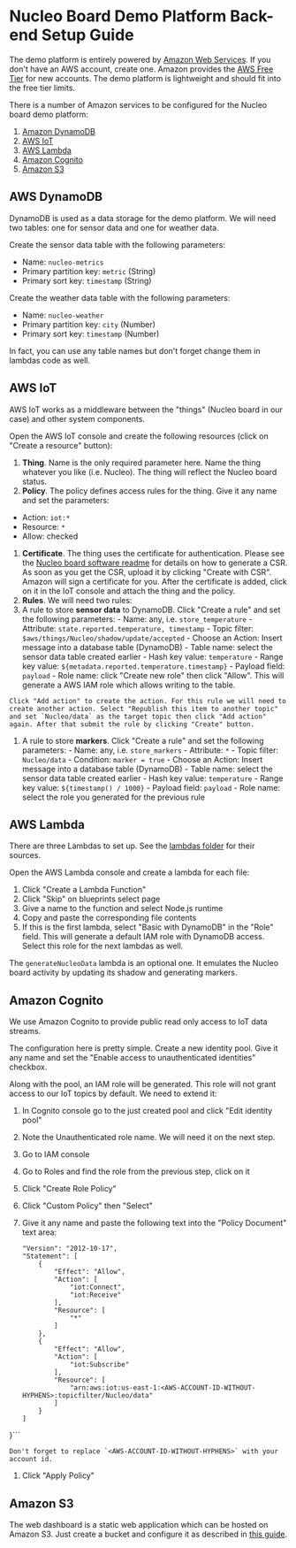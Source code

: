 # Nucleo Board Demo Platform Back-end Setup Guide

The demo platform is entirely powered by [Amazon Web Services](http://aws.amazon.com/). If you don't have an AWS account, create one. Amazon provides the [AWS Free Tier](https://aws.amazon.com/free/) for new accounts. The demo platform is lightweight and should fit into the free tier limits.

There is a number of Amazon services to be configured for the Nucleo board demo platform:

1. [Amazon DynamoDB](#amazon-dynamodb)
1. [AWS IoT](#aws-iot)
1. [AWS Lambda](#aws-lambda)
1. [Amazon Cognito](#amazon-cognito)
1. [Amazon S3](#amazon-s3)

## AWS DynamoDB

DynamoDB is used as a data storage for the demo platform. We will need two tables: one for sensor data and one for weather data.

Create the sensor data table with the following parameters:
- Name: `nucleo-metrics`
- Primary partition key: `metric` (String)
- Primary sort key: `timestamp` (String)

Create the weather data table with the following parameters:
- Name: `nucleo-weather`
- Primary partition key: `city` (Number)
- Primary sort key: `timestamp` (Number)

In fact, you can use any table names but don't forget change them in lambdas code as well.

## AWS IoT

AWS IoT works as a middleware between the "things" (Nucleo board in our case) and other system components.

Open the AWS IoT console and create the following resources (click on "Create a resource" button):

1. **Thing**. Name is the only required parameter here. Name the thing whatever you like (i.e. Nucleo). The thing will reflect the Nucleo board status.
1. **Policy**. The policy defines access rules for the thing. Give it any name and set the parameters:
  - Action: `iot:*`
  - Resource: `*`
  - Allow: checked
1. **Certificate**. The thing uses the certificate for authentication. Please see the [Nucleo board software readme](../nucleo/README.md) for details on how to generate a CSR. As soon as you get the CSR, upload it by clicking "Create with CSR". Amazon will sign a certificate for you. After the certificate is added, click on it in the IoT console and attach the thing and the policy.
1. **Rules**. We will need two rules:
  1. A rule to store **sensor data** to DynamoDB. Click "Create a rule" and set the following parameters:
    - Name: any, i.e. `store_temperature`
	- Attribute: `state.reported.temperature, timestamp`
	- Topic filter: `$aws/things/Nucleo/shadow/update/accepted`
	- Choose an Action: Insert message into a database table (DynamoDB)
	- Table name: select the sensor data table created earlier
	- Hash key value: `temperature`
	- Range key value: `${metadata.reported.temperature.timestamp}`
	- Payload field: `payload`
	- Role name: click "Create new role" then click "Allow". This will generate a AWS IAM role which allows writing to the table.

    Click "Add action" to create the action. For this rule we will need to create another action. Select "Republish this item to another topic" and set `Nucleo/data` as the target topic then click "Add action" again. After that submit the rule by clicking "Create" button.
  1. A rule to store **markers**. Click "Create a rule" and set the following parameters:
    - Name: any, i.e. `store_markers`
	- Attribute: `*`
	- Topic filter: `Nucleo/data`
	- Condition: `marker = true`
	- Choose an Action: Insert message into a database table (DynamoDB)
	- Table name: select the sensor data table created earlier
	- Hash key value: `temperature`
	- Range key value: `${timestamp() / 1000}`
	- Payload field: `payload`
	- Role name: select the role you generated for the previous rule

## AWS Lambda

There are three Lambdas to set up. See the [lambdas folder](lambdas/) for their sources.

Open the AWS Lambda console and create a lambda for each file:
1. Click "Create a Lambda Function"
1. Click "Skip" on blueprints select page
1. Give a name to the function and select Node.js runtime
1. Copy and paste the corresponding file contents
1. If this is the first lambda, select "Basic with DynamoDB" in the "Role" field. This will generate a default IAM role with DynamoDB access. Select this role for the next lambdas as well.

<!--
The `getNucleoData` lambda provides initial data set for client applications. We need to assign an API endpoint to it so the clients will be able to call it remotely:
1. Go to the Lambda console and click on the `getNucleoData` lambda
-->

The `generateNucleoData` lambda is an optional one. It emulates the Nucleo board activity by updating its shadow and generating markers.

## Amazon Cognito

We use Amazon Cognito to provide public read only access to IoT data streams.

The configuration here is pretty simple. Create a new identity pool. Give it any name and set the "Enable access to unauthenticated identities" checkbox. 

Along with the pool, an IAM role will be generated. This role will not grant access to our IoT topics by default. We need to extend it:
1. In Cognito console go to the just created pool and click "Edit identity pool"
1. Note the Unauthenticated role name. We will need it on the next step.
1. Go to IAM console
1. Go to Roles and find the role from the previous step, click on it
1. Click "Create Role Policy"
1. Click "Custom Policy" then "Select"
1. Give it any name and paste the following text into the "Policy Document" text area:

    ```{
    "Version": "2012-10-17",
    "Statement": [
        {
            "Effect": "Allow",
            "Action": [
                "iot:Connect",
                "iot:Receive"
            ],
            "Resource": [
                "*"
            ]
        },
        {
            "Effect": "Allow",
            "Action": [
                "iot:Subscribe"
            ],
            "Resource": [
                "arn:aws:iot:us-east-1:<AWS-ACCOUNT-ID-WITHOUT-HYPHENS>:topicfilter/Nucleo/data"
            ]
        }
    ]
}```

    Don't forget to replace `<AWS-ACCOUNT-ID-WITHOUT-HYPHENS>` with your account id.
1. Click "Apply Policy"

## Amazon S3

The web dashboard is a static web application which can be hosted on Amazon S3. Just create a bucket and configure it as described in [this guide](https://docs.aws.amazon.com/AmazonS3/latest/dev/HowDoIWebsiteConfiguration.html).
